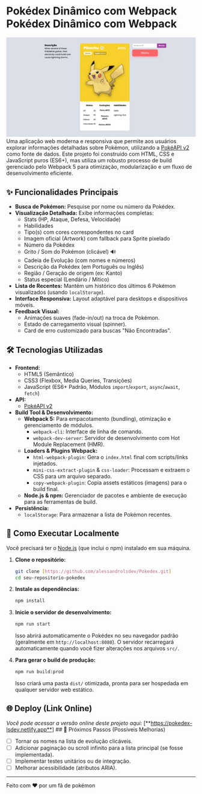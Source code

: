 # Pokédex Dinâmico com Webpack  Pokédex Dinâmico com Webpack

![Pokédex Screenshot](site.png) Uma aplicação web moderna e responsiva que permite aos usuários explorar informações detalhadas sobre Pokémon, utilizando a [PokéAPI v2](https://pokeapi.co/) como fonte de dados. Este projeto foi construído com HTML, CSS e JavaScript puros (ES6+), mas utiliza um robusto processo de build gerenciado pelo Webpack 5 para otimização, modularização e um fluxo de desenvolvimento eficiente.

## ✨ Funcionalidades Principais

* **Busca de Pokémon:** Pesquise por nome ou número da Pokédex.
* **Visualização Detalhada:** Exibe informações completas:
    * Stats (HP, Ataque, Defesa, Velocidade)
    * Habilidades
    * Tipo(s) com cores correspondentes no card
    * Imagem oficial (Artwork) com fallback para Sprite pixelado
    * Número da Pokédex
    * Grito / Som do Pokémon (clicável) 🔊
    * Cadeia de Evolução (com nomes e números)
    * Descrição da Pokédex (em Português ou Inglês)
    * Região / Geração de origem (ex: Kanto)
    * Status especial (Lendário / Mítico)
* **Lista de Recentes:** Mantém um histórico dos últimos 6 Pokémon visualizados (usando `localStorage`).
* **Interface Responsiva:** Layout adaptável para desktops e dispositivos móveis.
* **Feedback Visual:**
    * Animações suaves (fade-in/out) na troca de Pokémon.
    * Estado de carregamento visual (spinner).
    * Card de erro customizado para buscas "Não Encontradas".

## 🛠️ Tecnologias Utilizadas

* **Frontend:**
    * HTML5 (Semântico)
    * CSS3 (Flexbox, Media Queries, Transições)
    * JavaScript (ES6+ Padrão, Módulos `import`/`export`, `async`/`await`, `fetch`)
* **API:**
    * [PokéAPI v2](https://pokeapi.co/)
* **Build Tool & Desenvolvimento:**
    * **Webpack 5:** Para empacotamento (bundling), otimização e gerenciamento de módulos.
        * `webpack-cli`: Interface de linha de comando.
        * `webpack-dev-server`: Servidor de desenvolvimento com Hot Module Replacement (HMR).
    * **Loaders & Plugins Webpack:**
        * `html-webpack-plugin`: Gera o `index.html` final com scripts/links injetados.
        * `mini-css-extract-plugin` & `css-loader`: Processam e extraem o CSS para um arquivo separado.
        * `copy-webpack-plugin`: Copia assets estáticos (imagens) para o build final.
    * **Node.js & npm:** Gerenciador de pacotes e ambiente de execução para as ferramentas de build.
* **Persistência:**
    * `localStorage`: Para armazenar a lista de Pokémon recentes.

## 🚀 Como Executar Localmente

Você precisará ter o [Node.js](https://nodejs.org/) (que inclui o npm) instalado em sua máquina.

1.  **Clone o repositório:**
    ```bash
    git clone [https://github.com/alessandrolsdev/Pokedex.git]
    cd seu-repositorio-pokedex
    ```

2.  **Instale as dependências:**
    ```bash
    npm install
    ```

3.  **Inicie o servidor de desenvolvimento:**
    ```bash
    npm run start
    ```
    Isso abrirá automaticamente o Pokédex no seu navegador padrão (geralmente em `http://localhost:8080`). O servidor recarregará automaticamente quando você fizer alterações nos arquivos `src/`.

4.  **Para gerar o build de produção:**
    ```bash
    npm run build:prod
    ```
    Isso criará uma pasta `dist/` otimizada, pronta para ser hospedada em qualquer servidor web estático.

## 🌐 Deploy (Link Online)

*Você pode acessar a versão online deste projeto aqui:*
[**https://pokedex-lsdev.netlify.app**] ## 🔮 Próximos Passos (Possíveis Melhorias)

* [ ] Tornar os nomes na lista de evolução clicáveis.
* [ ] Adicionar paginação ou scroll infinito para a lista principal (se fosse implementada).
* [ ] Implementar testes unitários ou de integração.
* [ ] Melhorar acessibilidade (atributos ARIA).

---

Feito com ❤️ por um fã de pokémon